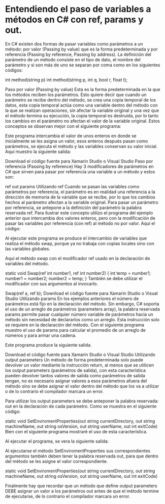 # Entendiendo el paso de variables a métodos en C# con ref, params y out.

En C# existen dos formas de pasar variables como parámetros a un método: por valor (Passing by value) que es la forma predeterminada y por referencia (Passing by reference, Passing by address). La definición del parámetro de un método consiste en el tipo de dato, el nombre del parámetro y si son más de uno se separan por coma como en los siguientes códigos:

  int method(string p)
  int method(string p, int q, bool r, float t);
  
Paso por valor (Passing by value)
Esta es la forma predeterminada en la que los métodos reciben los parámetros. Esto quiere decir que cuando un parámetro se recibe dentro del método, se crea una copia temporal de los datos, esta copia temporal actúa como una variable dentro del método con la que se realizan operaciones, sin afectar la variable original y una vez que el método termina su ejecución, la copia temporal es destruida, por lo tanto los cambios en el parámetro no afectan el valor de la variable original. Estos conceptos se observan mejor con el siguiente programa:



Este programa intercambia el valor de unos enteros en donde se inicialmente se les asigna un valor, esos enteros después pasan como parámetros, se ejecuta el método y las variables conservan su valor inicial. Aquí muestro la siguiente salida:



Download el código fuente para Xamarin Studio o Visual Studio
Paso por referencia (Passing by reference)
Hay 3 modificadores de parámetros en C# que sirven para pasar por referencia una variable a un método y estos son:

ref
out
params
Utilizando ref
Cuando se pasan las variables como parámetros por referencia, el parámetro es en realidad una referencia a la dirección de memoria de la variable que se recibe, por lo que los cambios hechos al parámetro afectan a la variable original. Para pasar un parámetro por referencia, se antepone a la definición del parámetro la palabra reservada ref. Para ilustrar este concepto utilizo el programa del ejemplo anterior que intercambia dos valores enteros, pero con la modificación de pasar las variables por referencia (con ref) al método no por valor. Aquí el código:



Al ejecutar este programa se produce el intercambio de variables que realiza el método swap, porque ya no trabaja con copias locales sino con las variables globales.



Aquí el método swap con el modificador ref usado en la declaración de variables del método.

static void Swap(ref int number1, ref int number2)
    {
    int temp = number1;
    number1 = number2;
    number2 = temp;
    }
También se debe utilizar el modificador con sus argumentos al invocarlo.

Swap(ref a, ref b);
Download el código fuente para Xamarin Studio o Visual Studio
Utilizando params
En los ejemplos anteriores el número de parámetros está fijo en la declaración del método. Sin embargo, C# soporta el uso de un arreglo de parámetros (parameters array), la palabra reservada params permite pasar cualquier número variable de parámetros hacia un método sin necesidad de declararlos como un arreglo. Esta instrucción solo se requiere en la declaración del método. Con el siguiente programa muestro el uso de params para calcular el promedio de un arreglo de números y para armar una cadena.



Este programa produce la siguiente salida.



Download el código fuente para Xamarin Studio o Visual Studio
Utilizando output parameters
Un método de forma predeterminada solo puede devolver un valor mediante la instrucción return, al menos que se utilicen los output parameters (parámetros de salida), con esta característica pueden devolver tantos valores de salida como parámetros de salida tengan, no es necesario asignar valores a esos parámetros afuera del método sino se debe asignar el valor dentro del método que los va a utilizar o de lo contrario el compilador marcara un error.

Para utilizar los output parameters se debe anteponer la palabra reservada: out en la declaración de cada parámetro. Como se muestra en el siguiente código:


static void SetEnviromentProperties(out string currentDirectory,
    out string machineName,
    out string osVersion,
    out string userName,
    out int exitCode)
Bien con el siguiente programa mostraré el uso de esta característica.



Al ejecutar el programa, se vera la siguiente salida:



Al ejecutarse el método SetEnviromentProperties sus correspondientes argumentos también deben tener la palabra reservada out, para que dentro del método se les asigne el valor correspondiente.


static void SetEnviromentProperties(out string currentDirectory,
    out string machineName,
    out string osVersion,
    out string userName,
    out int exitCode)

Finalmente hay que recordar que un método que define output parameters DEBE asignar un valor a los parámetros out antes de que el método termine de ejecutarse, de lo contrario el compilador marcara un error.

